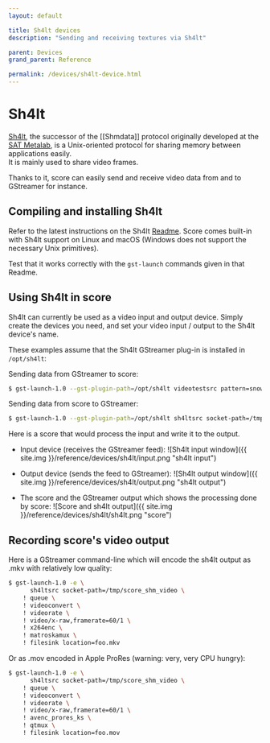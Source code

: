 ```yaml
---
layout: default

title: Sh4lt devices
description: "Sending and receiving textures via Sh4lt"

parent: Devices
grand_parent: Reference

permalink: /devices/sh4lt-device.html
---
```


# Sh4lt

[Sh4lt](https://gitlab.com/sh4lt/sh4lt/), the successor of the [[Shmdata]] protocol originally developed at the [SAT Metalab](https://sat.qc.ca/fr/recherche/metalab), is a Unix-oriented protocol for sharing memory between applications easily.  
It is mainly used to share video frames.

Thanks to it, score can easily send and receive video data from and to GStreamer for instance.

## Compiling and installing Sh4lt

Refer to the latest instructions on the Sh4lt [Readme](https://gitlab.com/sh4lt/sh4lt/).
Score comes built-in with Sh4lt support on Linux and macOS (Windows does not support the necessary Unix primitives).

Test that it works correctly with the `gst-launch` commands given in that Readme.

## Using Sh4lt in score

Sh4lt can currently be used as a video input and output device.
Simply create the devices you need, and set your video input / output to the Sh4lt device's name.

These examples assume that the Sh4lt GStreamer plug-in is installed in `/opt/sh4lt`:

Sending data from GStreamer to score: 

```bash
$ gst-launch-1.0 --gst-plugin-path=/opt/sh4lt videotestsrc pattern=snow ! queue ! videoconvert ! sh4ltsink socket-path=/tmp/score_sh4lt_input
```

Sending data from score to GStreamer:

```bash
$ gst-launch-1.0 --gst-plugin-path=/opt/sh4lt sh4ltsrc socket-path=/tmp/score_sh4lt_output ! videoconvert ! xvimagesink
```

Here is a score that would process the input and write it to the output.

- Input device (receives the GStreamer feed):
![Sh4lt input window]({{ site.img }}/reference/devices/sh4lt/input.png "sh4lt input")

- Output device (sends the feed to GStreamer):
![Sh4lt output window]({{ site.img }}/reference/devices/sh4lt/output.png "sh4lt output")

- The score and the GStreamer output which shows the processing done by score:
![Score and sh4lt output]({{ site.img }}/reference/devices/sh4lt/sh4lt.png "score")

## Recording score's video output

Here is a GStreamer command-line which will encode the sh4lt output as .mkv with relatively low quality: 

```bash
$ gst-launch-1.0 -e \
      sh4ltsrc socket-path=/tmp/score_shm_video \
    ! queue \
    ! videoconvert \
    ! videorate \
    ! video/x-raw,framerate=60/1 \
    ! x264enc \
    ! matroskamux \
    ! filesink location=foo.mkv
```

Or as .mov encoded in Apple ProRes (warning: very, very CPU hungry):

```bash
$ gst-launch-1.0 -e \
      sh4ltsrc socket-path=/tmp/score_shm_video \
    ! queue \
    ! videoconvert \
    ! videorate \
    ! video/x-raw,framerate=60/1 \
    ! avenc_prores_ks \
    ! qtmux \
    ! filesink location=foo.mov 
```